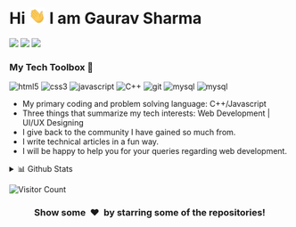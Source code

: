 # Hi <img src="https://raw.githubusercontent.com/ABSphreak/ABSphreak/master/gifs/Hi.gif" width="30px"> I am Gaurav Sharma
[<img height="30" src="https://img.shields.io/badge/twitter-%231DA1F2.svg?&style=for-the-badge&logo=twitter&logoColor=white" />](https://twitter.com/sharma_codes])
[<img height="30" src="https://img.shields.io/badge/linkedin-blue.svg?&style=for-the-badge&logo=linkedin&logoColor=white" />](https://www.linkedin.com/in/gaurav-kr-sharma/)
[<img height="30" src="https://img.shields.io/badge/instagram-blue?&style=for-the-badge&logo=instagram&logoColor=white" />](https://www.instagram.com/be_a_sharma/)

### My Tech Toolbox 🧰

<p align="left">
<img src="https://upload.wikimedia.org/wikipedia/commons/thumb/6/61/HTML5_logo_and_wordmark.svg/512px-HTML5_logo_and_wordmark.svg.png" alt="html5" height="40"/> 
<img src="https://upload.wikimedia.org/wikipedia/commons/thumb/d/d5/CSS3_logo_and_wordmark.svg/1200px-CSS3_logo_and_wordmark.svg.png" alt="css3" height="40"/> 
<img src="https://upload.wikimedia.org/wikipedia/commons/thumb/9/99/Unofficial_JavaScript_logo_2.svg/165px-Unofficial_JavaScript_logo_2.svg.png" alt="javascript" height="40"/>
<img src="https://i.pinimg.com/originals/99/f8/87/99f887833c475448723d3c9ac16c179b.png" alt="C++" width="40" height="40"/> 
<img src="https://www.vectorlogo.zone/logos/git-scm/git-scm-icon.svg" alt="git" width="40" height="40"/> 
<img src="https://i.pinimg.com/originals/50/f1/58/50f1582a95bdac10f1c3fa295c8b947b.png" alt="mysql" width="40" height="40"/>
<img src="https://webassets.mongodb.com/_com_assets/cms/MongoDB_Logo_FullColorBlack_RGB-4td3yuxzjs.png" alt="mysql" width="130" height="40"/>
</p>

* My primary coding and problem solving language: C++/Javascript
* Three things that summarize my tech interests: Web Development | UI/UX Designing
* I give back to the community I have gained so much from. 
* I write technical articles in a fun way.
* I will be happy to help you for your queries regarding web development. 


<details>
<summary>📊 Github Stats</summary>

<p align="center"> <img src="https://github-readme-stats.vercel.app/api?username=grvsharma1810&show_icons=true&theme=gotham" alt="Gaurav Sharma | Stats" />

</details>


![Visitor Count](https://profile-counter.glitch.me/{gaurav-sharma}/count.svg)

[twitter]: https://twitter.com/poojagera0_0
[gmail]: gauravksh11@gmail.com
[linkedin]: https://www.linkedin.com/in/gaurav-kr-sharma/
[hashnode]: https://gaurav-sharma.hashnode.dev/
[Instagram]: https://www.instagram.com/pooojagera

<h3 align="center">Show some &nbsp;❤️&nbsp; by starring some of the repositories!</h3>
